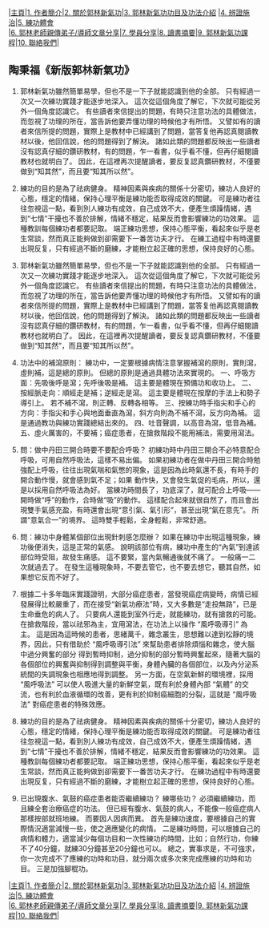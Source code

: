|[主頁](/README.md)|[1. 作者簡介](/a10.md)|[2. 關於郭林新氣功](/a1.md)|[3. 郭林新氣功功目及功法介紹](/a2.md) |[4. 辨證施治](/a3.md)|[5. 練功體會](/a5.md)  
|[6. 郭林老師親傳弟子/導師文章分享](/a6.md)|[7. 學員分享](/a7.md)|[8. 讀書摘要](/a4.md)|[9. 郭林新氣功課程](/郭林新氣功課程.md)|[10. 聯絡我們](/a9.md)|    

## 陶秉福《新版郭林新氣功》

1. 郭林新氣功雖然簡單易學，但也不是一下子就能認識到他的全部。 只有經過一次又一次練功實踐才能逐步地深入。 這次從這個角度了解它，下次就可能從另外一個角度認識它。 有些讀者來信提出的問題，有時只注意功法的具體做法，而忽視了功理的所在，當告訴他要弄懂功理的時候他才有所悟。 又譬如有的讀者來信所提的問題，實際上是教材中已經講到了問題，當答复他再認真閱讀教材以後，他回信說，他的問題得到了解決。 諸如此類的問題都反映出一些讀者沒有認真仔細的鑽研教材，有的問題，乍一看書，似乎看不懂，但再仔細閱讀教材也就明白了。 因此，在這裡再次提醒讀者，要反复認真鑽研教材，不僅要做到“知其然”，而且要“知其所以然”。

2. 練功的目的是為了祛病健身。 精神因素與疾病的關係十分密切，練功人良好的心態，穩定的情緒，保持心理平衡是練功能否取得成效的關鍵。 可是練功者往往忽視這一點，看到別人練功有成效，自己成效不大，便產生煩躁情緒，遇到“七情”干擾也不善於排解，情緒不穩定，結果反而會影響練功的功效果。 這種教訓每個練功者都要記取。 端正練功思想，保持心態平衡，看起來似乎是老生常談，然而真正能夠做到卻需要下一番苦功夫才行。 在練工過程中有時還要出現反复，只有經過不斷的磨練，才能樹立起正確的思想，保持良好的心態。

3. 郭林新氣功雖然簡單易學，但也不是一下子就能認識到他的全部。 只有經過一次又一次練功實踐才能逐步地深入。 這次從這個角度了解它，下次就可能從另外一個角度認識它。 有些讀者來信提出的問題，有時只注意功法的具體做法，而忽視了功理的所在，當告訴他要弄懂功理的時候他才有所悟。 又譬如有的讀者來信所提的問題，實際上是教材中已經講到了問題，當答复他再認真閱讀教材以後，他回信說，他的問題得到了解決。 諸如此類的問題都反映出一些讀者沒有認真仔細的鑽研教材，有的問題，乍一看書，似乎看不懂，但再仔細閱讀教材也就明白了。 因此，在這裡再次提醒讀者，要反复認真鑽研教材，不僅要做到“知其然”，而且要“知其所以然”。

4. 功法中的補瀉原則：
練功中，一定要根據病情注意掌握補瀉的原則，實則瀉，虛則補，這是總的原則。 但總的原則是通過具體功法來實現的。
一、呼吸方面：先吸後呼是瀉；先呼後吸是補。 這主要是體現在預備功和收功上。
二、按經脈走向：順經走是補；逆經走是瀉。 這主要是體現在按摩的手法上和勢子導引上。 若不補不瀉，則正轉、反轉各相等。
三、按練功時手指尖和手心的方向：手指尖和手心與地面垂直為瀉，斜方向則為不補不瀉，反方向為補。 這是通過教功與練功實踐總結出來的。
四、吐音聲調，以高音為瀉，低音為補。
五、虛火厲害的，不要補；癌症患者，在搶救階段不能用補法，需要用瀉法。

5. 問：做中丹田三開合時要不要配合呼吸？
初練功時中丹田三開合不必特意配合呼吸，可用自然呼吸法，這樣不易出偏。 如果初練功者在做中丹田三開合時勉強配上呼吸，往往出現氣喘和氣憋的現象，這是因為此時氣還不長，有時手的開合動作慢，就會感到氣不足；如果 動作快，又會發生氣促的毛病，所以，還是以採用自然呼吸法為好。 當練功時間長了，功底深了，就可配合上呼吸——開時做“呼”的動作，合時做“吸”的動作。 這樣配合起來就很自然了，而且會出現雙手氣感充盈，有時還會出現“意引氣、氣引形”，甚至出現“氣在意先”。 所謂“意氣合一”的境界。 這時雙手輕鬆，全身輕鬆，非常舒適。

6. 問：練功中身體某個部位出現針刺感怎麼辦？
如果在練功中出現這種現象，練功後便消失，這是正常的氣感。 說明該部位有病，練功中產生的“內氣”到達該部位時受阻，故發生痛感。 這不要緊，當內氣暢通後就不痛了。 一般痛一二次就過去了。 在發生這種現象時，不要去管它，也不要去想它，聽其自然，如果想它反而不好了。

7. 根據二十多年臨床實踐證明，大部分癌症患者，當發現癌症病變時，病情已經發展得比較嚴重了，而在接受“新氣功療法”時，又大多數是“走投無路”，已是生命垂危的病人了。 只要病人還能到室外行走，就能練功，就有搶救的可能。 在搶救階段，當以祛邪為主，宜用瀉法，在功法上以操作 “風呼吸導引” 為主。 這是因為這時候的患者，思緒萬千，雜念叢生，思想難以達到松靜的境界，因此，只有借助於 “風呼吸導引法” 來幫助患者排除煩惱和雜念，使大腦中過分興奮的部分 得到暫時抑制，過分抑制的部分暫時興奮起來，隨著大腦的各個部位的興奮與抑制得到調整與平衡，身體內臟的各個部位，以及內分泌系統間的失調現象也相應地得到調整。 另一方面，在空氣新鮮的環境裡，採用 “風呼吸法” 可以使人吸進大量的新鮮空氣，既有利於身體內部 “氣體” 的交流，也有利於血液循環的改善，更有利於抑制癌細胞的分裂，這就是 “風呼吸法” 對癌症患者的特殊效應。

8. 練功的目的是為了祛病健身。 精神因素與疾病的關係十分密切，練功人良好的心態，穩定的情緒，保持心理平衡是練功能否取得成效的關鍵。 可是練功者往往忽視這一點，看到別人練功有成效，自己成效不大，便產生煩躁情緒，遇到“七情”干擾也不善於排解，情緒不穩定，結果反而會影響練功的功效果。 這種教訓每個練功者都要記取。 端正練功思想，保持心態平衡，看起來似乎是老生常談，然而真正能夠做到卻需要下一番苦功夫才行。 在練功過程中有時還要出現反复，只有經過不斷的磨練，才能樹立起正確的思想，保持良好的心態。 

9. 已出現腹水、氣鼓的癌症患者能否繼續練功？ 練哪些功？
必須繼續練功，而且練全套治療癌症的功法。 但已經有腹水、氣鼓的病人，不能像一般癌症病人那樣按部就班地練。 而要因人因病而異。 
首先是練功速度，要根據自己的實際情況適當減慢一些，使之適應變化的病情。 
二是練功時間，可以根據自己的病情和體力，適當減少每個功目和一次性練功的時間，比如；自然行功，你練不了40分鐘，就練30分鐘甚至20分鐘也可以。 總之，實事求是，不可強求，你一次完成不了應練的功時和功目，就分兩次或多次來完成應練的功時和功目。 
三是加強腳棍功。

|[主頁](/README.md)|[1. 作者簡介](/a10.md)|[2. 關於郭林新氣功](/a1.md)|[3. 郭林新氣功功目及功法介紹](/a2.md) |[4. 辨證施治](/a3.md)|[5. 練功體會](/a5.md)  
|[6. 郭林老師親傳弟子/導師文章分享](/a6.md)|[7. 學員分享](/a7.md)|[8. 讀書摘要](/a4.md)|[9. 郭林新氣功課程](/郭林新氣功課程.md)|[10. 聯絡我們](/a9.md)|    
